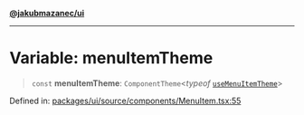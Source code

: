 [**@jakubmazanec/ui**](../README.md)

---

# Variable: menuItemTheme

> `const` **menuItemTheme**: `ComponentTheme`\<_typeof_
> [`useMenuItemTheme`](../functions/useMenuItemTheme.md)\>

Defined in:
[packages/ui/source/components/MenuItem.tsx:55](https://github.com/jakubmazanec/tools/blob/90a5050fae768000bb00b2044438762c3c8c0f98/packages/ui/source/components/MenuItem.tsx#L55)
